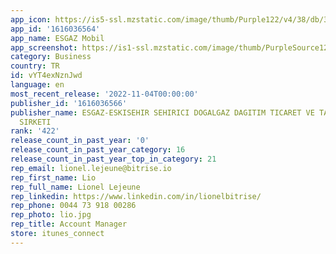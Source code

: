 ```yaml
---
app_icon: https://is5-ssl.mzstatic.com/image/thumb/Purple122/v4/38/db/36/38db36ff-6a05-ad85-39fa-f5c8d70b3c6d/AppIcons-1x_U007emarketing-0-7-0-85-220.png/1024x1024bb.png
app_id: '1616036564'
app_name: ESGAZ Mobil
app_screenshot: https://is1-ssl.mzstatic.com/image/thumb/PurpleSource122/v4/24/3d/8d/243d8dcb-6d51-6cd5-f7ef-9e3795e2f703/14f044e0-9086-4593-984d-78a891cdcf1b_Simulator_Screen_Shot_-_iPhone_11_Pro_Max_-_2022-05-26_at_15.47.04.png/1242x2688bb.png
category: Business
country: TR
id: vYT4exNznJwd
language: en
most_recent_release: '2022-11-04T00:00:00'
publisher_id: '1616036566'
publisher_name: ESGAZ-ESKISEHIR SEHIRICI DOGALGAZ DAGITIM TICARET VE TAAHHUT ANONIM
  SIRKETI
rank: '422'
release_count_in_past_year: '0'
release_count_in_past_year_category: 16
release_count_in_past_year_top_in_category: 21
rep_email: lionel.lejeune@bitrise.io
rep_first_name: Lio
rep_full_name: Lionel Lejeune
rep_linkedin: https://www.linkedin.com/in/lionelbitrise/
rep_phone: 0044 73 918 00286
rep_photo: lio.jpg
rep_title: Account Manager
store: itunes_connect
---
```

